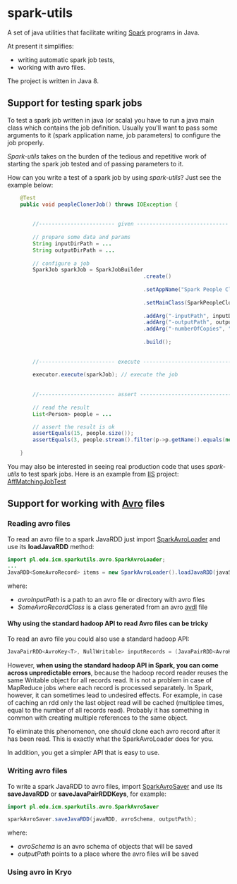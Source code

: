# spark-utils
A set of java utilities that facilitate writing [Spark](http://spark.apache.org/) programs in Java.

At present it simplifies:
* writing automatic spark job tests,
* working with avro files.

The project is written in Java 8.


## Support for testing spark jobs
To test a spark job written in java (or scala) you have to run a java main class which contains the job definition. Usually you'll want to pass some arguments to it (spark application name, job parameters) to configure the job properly.

*Spark-utils* takes on the burden of the tedious and repetitive work of starting the spark job tested and of passing parameters to it.

How can you write a test of a spark job by using *spark-utils*? Just see the example below:

```java
    @Test
    public void peopleClonerJob() throws IOException {
        
        
        //------------------------ given -----------------------------
        
        // prepare some data and params
        String inputDirPath = ...
        String outputDirPath = ...
        
        // configure a job
        SparkJob sparkJob = SparkJobBuilder
                                           .create()
                                           
                                           .setAppName("Spark People Cloner")
        
                                           .setMainClass(SparkPeopleCloner.class) // main class with the job definition
                                           
                                           .addArg("-inputPath", inputDirPath)
                                           .addArg("-outputPath", outputDirPath)
                                           .addArg("-numberOfCopies", "3")
                                           
                                           .build();
        
        
        //------------------------ execute -----------------------------
        
        executor.execute(sparkJob); // execute the job
        
        
        //------------------------ assert -----------------------------
        
        // read the result
        List<Person> people = ... 

        // assert the result is ok
        assertEquals(15, people.size());
        assertEquals(3, people.stream().filter(p->p.getName().equals(new Utf8("Stieg Larsson"))).count());
        
    }


```
You may also be interested in seeing real production code that uses *spark-utils* to test spark jobs. Here is an example from [IIS](https://github.com/openaire/iis) project: [AffMatchingJobTest](https://github.com/openaire/iis/blob/cdh5/iis-wf/iis-wf-affmatching/src/test/java/eu/dnetlib/iis/wf/affmatching/AffMatchingJobTest.java)

## Support for working with [Avro](https://avro.apache.org) files
### Reading avro files

To read an avro file to a spark JavaRDD just import [SparkAvroLoader](https://github.com/CeON/spark-utils/blob/master/src/main/java/pl/edu/icm/sparkutils/avro/SparkAvroLoader.java) and use its **loadJavaRDD** method:
```java
import pl.edu.icm.sparkutils.avro.SparkAvroLoader;
...
JavaRDD<SomeAvroRecord> items = new SparkAvroLoader().loadJavaRDD(javaSparkContext, avroInputPath, someAvroRecordClass);
```
where:
* *avroInputPath* is a path to an avro file or directory with avro files
* *SomeAvroRecordClass* is a class generated from an avro [avdl](https://avro.apache.org/docs/1.7.5/idl.html) file

#### Why using the standard hadoop API to read Avro files can be tricky
To read an avro file you could also use a standard hadoop API:

```java
JavaPairRDD<AvroKey<T>, NullWritable> inputRecords = (JavaPairRDD<AvroKey<T>, NullWritable>) sc.newAPIHadoopFile(avroDatastorePath, AvroKeyInputFormat.class, avroRecordClass, NullWritable.class, job.getConfiguration());
```

However, **when using the standard hadoop API in Spark, you can come across unpredictable errors**, because the hadoop record reader reuses the same Writable object for all records read. It is not a problem in case of MapReduce jobs where each record is processed separately. In Spark, however, it can sometimes lead to undesired effects. For example, in case of caching an rdd only the last object read will be cached (multiplee times, equal to the number of all records read). Probably it has something in common with creating multiple references to the same object.

To eliminate this phenomenon, one should clone each avro record after it has been read. This is exactly what the SparkAvroLoader does for you.

In addition, you get a simpler API that is easy to use.



### Writing avro files
To write a spark JavaRDD to avro files, import [SparkAvroSaver](https://github.com/CeON/spark-utils/blob/master/src/main/java/pl/edu/icm/sparkutils/avro/SparkAvroSaver.java) and use its **saveJavaRDD** or **saveJavaPairRDDKeys**, for example:

```java
import pl.edu.icm.sparkutils.avro.SparkAvroSaver

sparkAvroSaver.saveJavaRDD(javaRDD, avroSchema, outputPath);
```
where:
* *avroSchema* is an avro schema of objects that will be saved
* *outputPath* points to a place where the avro files will be saved


### Using avro in Kryo


